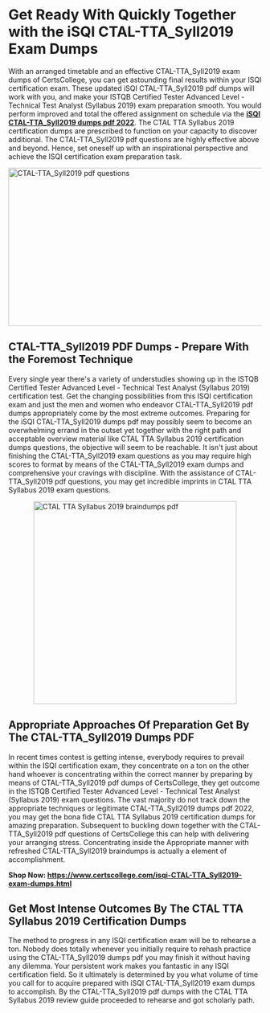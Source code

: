 <h1><strong>Get Ready With Quickly Together with the iSQI CTAL-TTA_Syll2019 Exam Dumps&nbsp;</strong></h1>
<p><span style="font-weight: 400;">With an arranged timetable and an effective  CTAL-TTA_Syll2019 exam dumps of CertsCollege, you can get astounding final results within your ISQI certification exam. These updated iSQI CTAL-TTA_Syll2019 pdf dumps will work with you, and make your ISTQB  Certified Tester Advanced Level - Technical Test Analyst (Syllabus 2019) exam preparation smooth. You would perform improved and total the offered assignment on schedule via the <strong><a href="https://www.certscollege.com/isqi-CTAL-TTA_Syll2019-exam-dumps.html">iSQI CTAL-TTA_Syll2019 dumps pdf 2022</a></strong>. The CTAL TTA Syllabus 2019 certification dumps are prescribed to function on your capacity to discover additional. The  CTAL-TTA_Syll2019 pdf questions are highly effective above and beyond. Hence, set oneself up with an inspirational perspective and achieve the ISQI certification exam preparation task.&nbsp;</span></p>
<p><span style="font-weight: 400;"><img style="display: block; margin-left: auto; margin-right: auto;" src="https://i.ibb.co/CPDK3ps/Yellow-and-Blue-Initiative-Blog-Banner.png" alt="CTAL-TTA_Syll2019 pdf questions" width="559" height="315" /></span></p>
<h2><strong>CTAL-TTA_Syll2019 PDF Dumps - Prepare With the Foremost Technique</strong></h2>
<p><span style="font-weight: 400;">Every single year there's a variety of understudies showing up in the ISTQB  Certified Tester Advanced Level - Technical Test Analyst (Syllabus 2019) certification test. Get the changing possibilities from this ISQI certification exam and just the men and women who endeavor CTAL-TTA_Syll2019 pdf dumps appropriately come by the most extreme outcomes. Preparing for the iSQI CTAL-TTA_Syll2019 dumps pdf may possibly seem to become an overwhelming errand in the outset yet together with the right path and acceptable overview material like CTAL TTA Syllabus 2019 certification dumps questions, the objective will seem to be reachable. It isn't just about finishing the CTAL-TTA_Syll2019 exam questions as you may require high scores to format by means of the CTAL-TTA_Syll2019 exam dumps and comprehensive your cravings with discipline. With the assistance of CTAL-TTA_Syll2019 pdf questions, you may get incredible imprints in CTAL TTA Syllabus 2019 exam questions.</span></p>
<p><span style="font-weight: 400;"><a href="https://tinyurl.com/mtcs3dj6"><img style="display: block; margin-left: auto; margin-right: auto;" src="https://i.ibb.co/9tMrhdY/Teacher-Appreciation-Invitation.png" alt="CTAL TTA Syllabus 2019 braindumps pdf " width="404" height="404" /></a></span></p>
<h2><strong>Appropriate Approaches Of Preparation Get By The CTAL-TTA_Syll2019 Dumps PDF</strong></h2>
<p><span style="font-weight: 400;">In recent times contest is getting intense, everybody requires to prevail within the ISQI certification exam, they concentrate on a ton on the other hand whoever is concentrating within the correct manner by preparing by means of CTAL-TTA_Syll2019 pdf dumps of CertsCollege, they get outcome in the ISTQB  Certified Tester Advanced Level - Technical Test Analyst (Syllabus 2019) exam questions. The vast majority do not track down the appropriate techniques or legitimate CTAL-TTA_Syll2019 dumps pdf 2022, you may get the bona fide CTAL TTA Syllabus 2019 certification dumps for amazing preparation. Subsequent to buckling down together with the  CTAL-TTA_Syll2019 pdf questions of CertsCollege this can help with delivering your arranging stress. Concentrating inside the Appropriate manner with refreshed CTAL-TTA_Syll2019 braindumps is actually a element of accomplishment.</span></p>
<p><span style="font-weight: 400;"><strong>Shop Now: <a href="https://www.certscollege.com/isqi-CTAL-TTA_Syll2019-exam-dumps.html">https://www.certscollege.com/isqi-CTAL-TTA_Syll2019-exam-dumps.html</a></strong></span></p>
<h2><strong>Get Most Intense Outcomes By The CTAL TTA Syllabus 2019 Certification Dumps</strong></h2>
<p><span style="font-weight: 400;">The method to progress in any ISQI certification exam will be to rehearse a ton. Nobody does totally whenever you initially require to rehash practice using the CTAL-TTA_Syll2019 dumps pdf you may finish it without having any dilemma. Your persistent work makes you fantastic in any ISQI certification field. So it ultimately is determined by you what volume of time you call for to acquire prepared with iSQI CTAL-TTA_Syll2019 exam dumps to accomplish. By the CTAL-TTA_Syll2019 pdf dumps with the CTAL TTA Syllabus 2019 review guide proceeded to rehearse and got scholarly path.</span></p>
